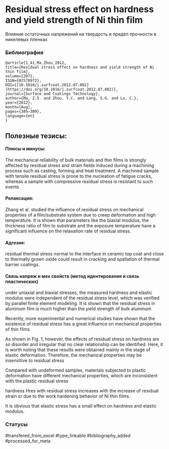 # Residual stress effect on hardness and yield strength of Ni thin film

Влияние остаточных напряжений на твердость и предел прочности в никелевых пленках

### Библиография
```
@article{1_41_Ma_Zhou_2012,
title={Residual stress effect on hardness and yield strength of Ni thin film},
volume={207},
ISSN={02578972},
DOI={[10.1016/j.surfcoat.2012.07.002](https://doi.org/10.1016/j.surfcoat.2012.07.002)},
journal={Surface and Coatings Technology},
author={Ma, Z.S. and Zhou, Y.C. and Long, S.G. and Lu, C.},
year={2012},
month={Aug},
pages={305–309},
language={en}
}
```

## Полезные тезисы:
#### Плюсы и минусы:
The mechanical reliability of bulk materials and thin films is strongly
affected by residual stress and strain fields induced during a machining
process such as casting, forming and heat treatment. A machined
sample with tensile residual stress is prone to the nucleation of fatigue
cracks, whereas a sample with compressive residual stress is resistant to
such events

#### Релаксация:
Zhang et al. studied the influence of residual stress
on mechanical properties of a film/substrate system due to creep deformation
and high temperature. It is shown that parameters like the biaxial
modulus, the thickness ratio of film to substrate and the exposure temperature
have a significant influence on the relaxation rate of residual
stress.

#### Адгезия:
residual thermal stress normal to the interface in ceramic top coat and close to thermally
grown oxide could result in cracking and spallation of thermal barrier coatings.

#### Связь напряж и мех свойств (метод идентирования и связь пластических)
under uniaxial and biaxial stresses, the measured hardness and elastic modulus were independent of the residual stress level, which was verified by parallel finite element modeling. It is shown that the residual stress in aluminum film is much higher than the yield strength of bulk aluminum

Recently, more experimental and numerical studies have shown that the existence of residual stress has a great influence on mechanical properties of thin films

As shown in Fig. 1, however, the effects of residual stress on hardness are so disorder and irregular that no clear relationship can be identified. Here, it is worth noting that these results were obtained mainly in the stage of elastic deformation. Therefore, the mechanical properties may be insensitive to residual stress

Compared with undeformed samples, materials subjected to plastic deformation have different mechanical properties, which are inconsistent with the plastic residual stress

hardness Hres with residual stress increases with the increase of residual strain εr due to the work hardening behavior of Ni thin films.

It is obvious that elastic stress has a small effect on hardness and elastic modulus.


### Статусы
#transfered_from_excel 
#type_linkable 
#bibliography_added
#processed_for_meta
